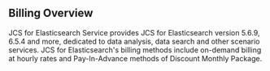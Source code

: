 ## Billing Overview
JCS for Elasticsearch Service provides JCS for Elasticsearch version 5.6.9, 6.5.4 and more, dedicated to data analysis, data search and other scenario services. JCS for Elasticsearch's billing methods include on-demand billing at hourly rates and Pay-In-Advance methods of Discount Monthly Package.

